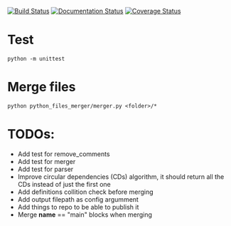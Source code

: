 [![Build Status](https://secure.travis-ci.org/yamenk-gribaudo/python_files_merger.svg?branch=master)](http://travis-ci.org/christophevg/python_files_merger)
[![Documentation Status](https://readthedocs.org/projects/python_files_merger/badge/?version=latest)](https://python_files_merger.readthedocs.io/en/latest/?badge=latest)
[![Coverage Status](https://coveralls.io/repos/github/yamenk-gribaudo/python_files_merger/badge.svg?branch=master)](https://coveralls.io/github/yamenk-gribaudo/python_files_merger?branch=master)

# Test
    python -m unittest

# Merge files
    python python_files_merger/merger.py <folder>/*

# TODOs:
- Add test for remove_comments
- Add test for merger
- Add test for parser
- Improve circular dependencies (CDs) algorithm, it should return all the CDs instead of just the first one
- Add definitions collition check before merging
- Add output filepath as config argumment
- Add things to repo to be able to publish it
- Merge __name__ == "main" blocks when merging
